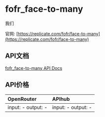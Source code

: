 # fofr_face-to-many

我们

官网: [https://replicate.com/fofr/face-to-many](https://replicate.com/fofr/face-to-many)

## API文档

[fofr_face-to-many API Docs](../apis/zh/fofr_face-to-many.md)

## API价格

| OpenRouter | APIhub |
|:---|:---|
| input: - output: - | input: - output: - |

